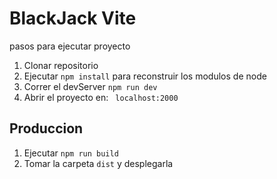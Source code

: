 # BlackJack Vite
pasos para ejecutar proyecto

1. Clonar repositorio
2. Ejecutar `` npm install `` para reconstruir los modulos de node
3. Correr el devServer ```npm run dev```
4. Abrir el proyecto en: ``` localhost:2000```

## Produccion

1. Ejecutar  ``npm run build``
2. Tomar la carpeta ``dist`` y desplegarla